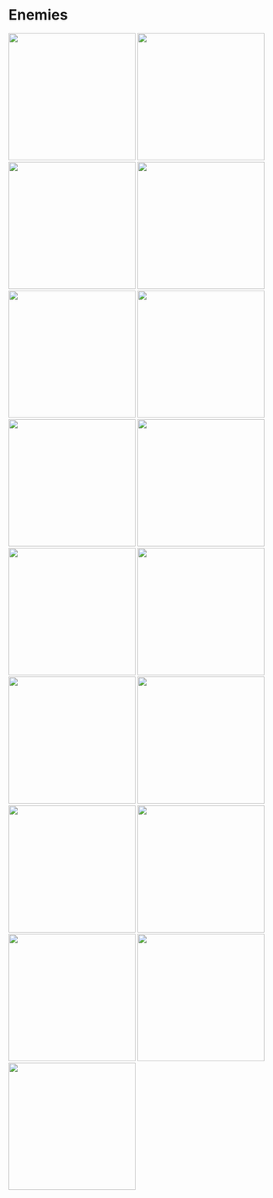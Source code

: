 # Enemies

<img style="width: 250px; height: 250px; object-fit:cover;" src="/Aisa.png">
<img style="width: 250px; height: 250px; object-fit:cover;" src="/Chebju.png">
<img style="width: 250px; height: 250px; object-fit:cover;" src="/Iaros.png">
<img style="width: 250px; height: 250px; object-fit:cover;" src="/Kaityr.png">
<img style="width: 250px; height: 250px; object-fit:cover;" src="/Khiepad.png">
<img style="width: 250px; height: 250px; object-fit:cover;" src="/Lamalkuez.png">
<img style="width: 250px; height: 250px; object-fit:cover;" src="/Matriarch.png">
<img style="width: 250px; height: 250px; object-fit:cover;" src="/Obut.png">
<img style="width: 250px; height: 250px; object-fit:cover;" src="/Patriarch.png">
<img style="width: 250px; height: 250px; object-fit:cover;" src="/Ruabitc.png">
<img style="width: 250px; height: 250px; object-fit:cover;" src="/Sayued.png">
<img style="width: 250px; height: 250px; object-fit:cover;" src="/Supplicant.png">
<img style="width: 250px; height: 250px; object-fit:cover;" src="/Traibis.png">
<img style="width: 250px; height: 250px; object-fit:cover;" src="/Trayip.png">
<img style="width: 250px; height: 250px; object-fit:cover;" src="/Urde.png">
<img style="width: 250px; height: 250px; object-fit:cover;" src="/Valappoask.png">
<img style="width: 250px; height: 250px; object-fit:cover;" src="/Zbatochath.png">
